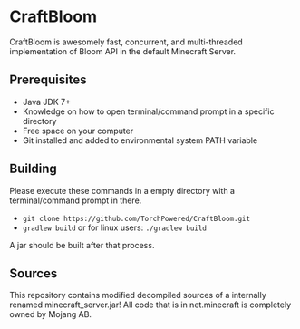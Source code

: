 # CraftBloom
CraftBloom is awesomely fast, concurrent, and multi-threaded implementation of Bloom API in the default Minecraft Server.

## Prerequisites
- Java JDK 7+
- Knowledge on how to open terminal/command prompt in a specific directory
- Free space on your computer
- Git installed and added to environmental system PATH variable

## Building
Please execute these commands in a empty directory with a terminal/command prompt in there.
- ```git clone https://github.com/TorchPowered/CraftBloom.git```
- ```gradlew build``` or for linux users: ```./gradlew build```

A jar should be built after that process.

## Sources
This repository contains modified decompiled sources of a internally renamed minecraft_server.jar!
All code that is in net.minecraft is completely owned by Mojang AB.
